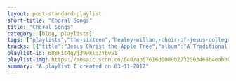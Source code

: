 ```yaml
---
layout: post-standard-playlist
short-title: "Choral Songs"
title: "Choral Songs"
category: [blog, playlists]
tags: ["playlists","the-sixteen","healey-willan,-choir-of-jesus-college,-cambridge,-mark-williams","orlando-gibbons,-choir-of-clare-college,-cambridge,-timothy-brown","boris-ord,-queens'-college-choir,-cambridge,-queens'-chapel-players,-silas-wollston","peter-warlock,-queens'-college-choir,-cambridge,-queens'-chapel-players,-silas-wollston","thomas-tomkins,-choir-of-clare-college,-cambridge,-timothy-brown","thomas-tallis,-choir-of-clare-college,-cambridge,-timothy-brown","thomas-weelkes,-choir-of-clare-college,-cambridge,-timothy-brown","william-byrd,-choir-of-clare-college,-cambridge,-timothy-brown","herbert-howells,-queens'-college-choir,-cambridge,-queens'-chapel-players,-silas-wollston","guildford-cathedral-choir","herbert-howells,-the-sixteen,-harry-christophers","john-gardner,-tenebrae,-james-sherlock,-nigel-short","choir-of-king's-college,-cambridge,-sir-david-willcocks,-simon-preston","choir-of-king's-college,-cambridge,-sir-david-willcocks,-simon-preston","choir-of-king's-college,-cambridge,-sir-david-willcocks,-simon-preston","choir-of-king's-college,-cambridge,-sir-david-willcocks,-simon-preston","charles-villiers-stanford","philip-stopford,-the-ecclesium-choir"]
tracks: [{"title":"Jesus Christ the Apple Tree","album":"A Traditional Christmas Carol Collection, Vol. II","artists":"The Sixteen"},{"title":"Rise Up My Love","album":"My Beloved's Voice: Sacred Songs of Love","artists":"Healey Willan, Choir of Jesus College, Cambridge, Mark Williams"},{"title":"Gibbons: Hosanna to the Son of David","album":"Tudor Anthems and Motets","artists":"Orlando Gibbons, Choir of Clare College, Cambridge, Timothy Brown"},{"title":"Adam lay y-bounden","album":"And Comes The Day: Carols and Antiphons for Advent","artists":"Boris Ord, Queens' College Choir, Cambridge, Queens' Chapel Players, Silas Wollston"},{"title":"Bethlehem Down","album":"And Comes The Day: Carols and Antiphons for Advent","artists":"Peter Warlock, Queens' College Choir, Cambridge, Queens' Chapel Players, Silas Wollston"},{"title":"Tomkins: When David Heard","album":"Tudor Anthems and Motets","artists":"Thomas Tomkins, Choir of Clare College, Cambridge, Timothy Brown"},{"title":"Tallis: If Ye Love Me","album":"Tudor Anthems and Motets","artists":"Thomas Tallis, Choir of Clare College, Cambridge, Timothy Brown"},{"title":"Weelkes: Hosanna to the Son of David","album":"Tudor Anthems and Motets","artists":"Thomas Weelkes, Choir of Clare College, Cambridge, Timothy Brown"},{"title":"Byrd: Sing Joyfully","album":"Tudor Anthems and Motets","artists":"William Byrd, Choir of Clare College, Cambridge, Timothy Brown"},{"title":"A Spotless Rose","album":"And Comes The Day: Carols and Antiphons for Advent","artists":"Herbert Howells, Queens' College Choir, Cambridge, Queens' Chapel Players, Silas Wollston"},{"title":"The Holly And The Ivy","album":"The Holly And The Ivy - 15 Essential Christmas Carols","artists":"Guildford Cathedral Choir"},{"title":"Like as the Hart","album":"A New Heaven","artists":"Herbert Howells, The Sixteen, Harry Christophers"},{"title":"Tomorrow Shall Be My Dancing Day","album":"A Very English Christmas","artists":"John Gardner, Tenebrae, James Sherlock, Nigel Short"},{"title":"Ding Dong Merrily on High","album":"Christmas at Kings College","artists":"Choir of King's College, Cambridge, Sir David Willcocks, Simon Preston"},{"title":"Coventry Carol","album":"Christmas at Kings College","artists":"Choir of King's College, Cambridge, Sir David Willcocks, Simon Preston"},{"title":"O Little Town of Bethlehem","album":"Christmas at Kings College","artists":"Choir of King's College, Cambridge, Sir David Willcocks, Simon Preston"},{"title":"Torches","album":"Christmas at Kings College","artists":"Choir of King's College, Cambridge, Sir David Willcocks, Simon Preston"},{"title":"Justorum anime, from Three Motets, Op. 38","album":"O Taste and See","artists":"Charles Villiers Stanford"},{"title":"Do Not Be Afraid","album":"Te Deum, Benedicite and Music for the Liturgy","artists":"Philip Stopford, The Ecclesium Choir"}]
playlist-id: 688Fit4qVj39wklq2YbvS1
playlist-img: https://mosaic.scdn.co/640/ab67616d0000b2732503468b4eabb81b2d143b4cab67616d0000b2733ec47a4b296197498d3a65adab67616d0000b27359ae9a5da731f61c7d399082ab67616d0000b2735a362cf21ad17ee971f99a43
summary: "A playlist I created on 03-11-2017"
---
```


